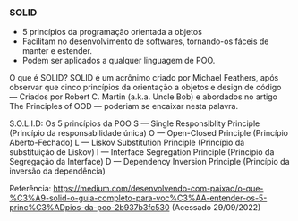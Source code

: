 ### SOLID 
- 5 princípios da programação orientada a objetos 
- Facilitam no desenvolvimento de softwares, tornando-os fáceis de manter e estender. 
- Podem ser aplicados a qualquer linguagem de POO.

O que é SOLID?
SOLID é um acrônimo criado por Michael Feathers, 
após observar que cinco princípios da orientação a objetos e design de código — Criados por Robert C. Martin (a.k.a. Uncle Bob) 
e abordados no artigo The Principles of OOD — poderiam se encaixar nesta palavra.

S.O.L.I.D: 
Os 5 princípios da POO
S — Single Responsiblity Principle (Princípio da responsabilidade única)
O — Open-Closed Principle (Princípio Aberto-Fechado)
L — Liskov Substitution Principle (Princípio da substituição de Liskov)
I — Interface Segregation Principle (Princípio da Segregação da Interface)
D — Dependency Inversion Principle (Princípio da inversão da dependência)


Referência:
https://medium.com/desenvolvendo-com-paixao/o-que-%C3%A9-solid-o-guia-completo-para-voc%C3%AA-entender-os-5-princ%C3%ADpios-da-poo-2b937b3fc530
(Acessado 29/09/2022)
